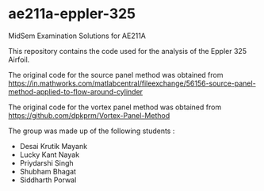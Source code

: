 # ae211a-eppler-325
MidSem Examination Solutions for AE211A

This repository contains the code used for the analysis of the Eppler 325 Airfoil. 

The original code for the source panel method was obtained from https://in.mathworks.com/matlabcentral/fileexchange/56156-source-panel-method-applied-to-flow-around-cylinder

The original code for the vortex panel method was obtained from https://github.com/dpkprm/Vortex-Panel-Method

The group was made up of the following students :
 - Desai Krutik Mayank
 - Lucky Kant Nayak
 - Priydarshi Singh
 - Shubham Bhagat
 - Siddharth Porwal

